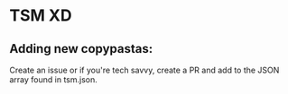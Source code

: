 # TSM XD

## Adding new copypastas:
Create an issue or if you're tech savvy, create a PR and add to the JSON array found in tsm.json.
